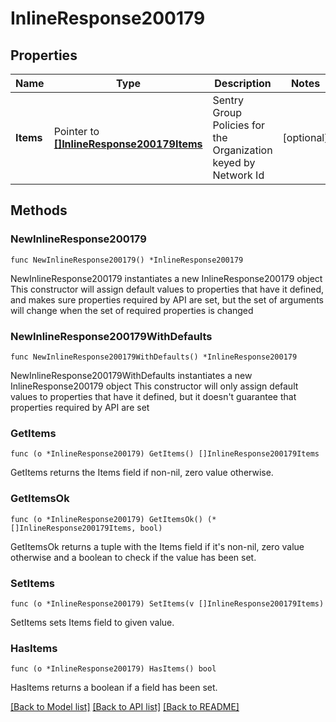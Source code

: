 # InlineResponse200179

## Properties

Name | Type | Description | Notes
------------ | ------------- | ------------- | -------------
**Items** | Pointer to [**[]InlineResponse200179Items**](InlineResponse200179Items.md) | Sentry Group Policies for the Organization keyed by Network Id | [optional] 

## Methods

### NewInlineResponse200179

`func NewInlineResponse200179() *InlineResponse200179`

NewInlineResponse200179 instantiates a new InlineResponse200179 object
This constructor will assign default values to properties that have it defined,
and makes sure properties required by API are set, but the set of arguments
will change when the set of required properties is changed

### NewInlineResponse200179WithDefaults

`func NewInlineResponse200179WithDefaults() *InlineResponse200179`

NewInlineResponse200179WithDefaults instantiates a new InlineResponse200179 object
This constructor will only assign default values to properties that have it defined,
but it doesn't guarantee that properties required by API are set

### GetItems

`func (o *InlineResponse200179) GetItems() []InlineResponse200179Items`

GetItems returns the Items field if non-nil, zero value otherwise.

### GetItemsOk

`func (o *InlineResponse200179) GetItemsOk() (*[]InlineResponse200179Items, bool)`

GetItemsOk returns a tuple with the Items field if it's non-nil, zero value otherwise
and a boolean to check if the value has been set.

### SetItems

`func (o *InlineResponse200179) SetItems(v []InlineResponse200179Items)`

SetItems sets Items field to given value.

### HasItems

`func (o *InlineResponse200179) HasItems() bool`

HasItems returns a boolean if a field has been set.


[[Back to Model list]](../README.md#documentation-for-models) [[Back to API list]](../README.md#documentation-for-api-endpoints) [[Back to README]](../README.md)



